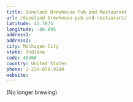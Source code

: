 ```yaml
---
title: Duneland Brewhouse Pub and Restaurant
url: /duneland-brewhouse-pub-and-restaurant/
latitude: 41.7075
longitude: -86.895
address1: 
address2: 
city: Michigan City
state: Indiana
code: 46360
country: United States
phone: 1-219-878-9180
website: 
---
```

(No longer brewing)
